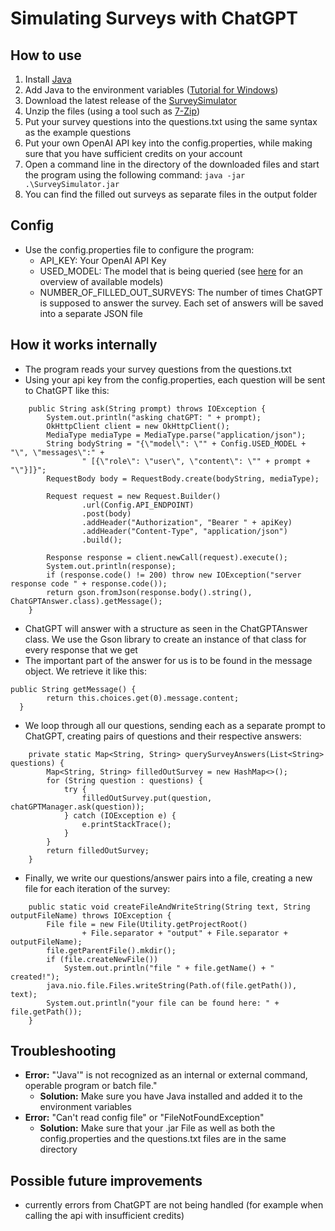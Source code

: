 # Simulating Surveys with ChatGPT
## How to use
1. Install [Java](https://openjdk.org/)
2. Add Java to the environment variables ([Tutorial for Windows](https://www.onlinetutorialspoint.com/java8/java-8-how-to-set-java_home-on-windows10.html))
3. Download the latest release of the [SurveySimulator](https://github.com/ronnyporsch/SurveySimulator/releases/latest)
4. Unzip the files (using a tool such as [7-Zip](https://www.7-zip.org/))
5. Put your survey questions into the questions.txt using the same syntax as the example questions
6. Put your own OpenAI API key into the config.properties, while making sure that you have sufficient credits on your account
7. Open a command line in the directory of the downloaded files and start the program using the following command: ``java -jar .\SurveySimulator.jar``
8. You can find the filled out surveys as separate files in the output folder

## Config
- Use the config.properties file to configure the program:
  - API_KEY: Your OpenAI API Key
  - USED_MODEL: The model that is being queried (see [here](https://platform.openai.com/docs/models) for an overview of available models)
  - NUMBER_OF_FILLED_OUT_SURVEYS: The number of times ChatGPT is supposed to answer the survey. Each set of answers will be saved into a separate JSON file

## How it works internally
- The program reads your survey questions from the questions.txt
- Using your api key from the config.properties, each question will be sent to ChatGPT like this:
```
    public String ask(String prompt) throws IOException {
        System.out.println("asking chatGPT: " + prompt);
        OkHttpClient client = new OkHttpClient();
        MediaType mediaType = MediaType.parse("application/json");
        String bodyString = "{\"model\": \"" + Config.USED_MODEL + "\", \"messages\":" +
                " [{\"role\": \"user\", \"content\": \"" + prompt + "\"}]}";
        RequestBody body = RequestBody.create(bodyString, mediaType);

        Request request = new Request.Builder()
                .url(Config.API_ENDPOINT)
                .post(body)
                .addHeader("Authorization", "Bearer " + apiKey)
                .addHeader("Content-Type", "application/json")
                .build();

        Response response = client.newCall(request).execute();
        System.out.println(response);
        if (response.code() != 200) throw new IOException("server response code " + response.code());
        return gson.fromJson(response.body().string(), ChatGPTAnswer.class).getMessage();
    }
```
- ChatGPT will answer with a structure as seen in the ChatGPTAnswer class. We use the Gson library to create an instance of that class for every response that we get
- The important part of the answer for us is to be found in the message object. We retrieve it like this:
```
public String getMessage() {
        return this.choices.get(0).message.content;
  }
```

- We loop through all our questions, sending each as a separate prompt to ChatGPT, creating pairs of questions and their respective answers:
```
    private static Map<String, String> querySurveyAnswers(List<String> questions) {
        Map<String, String> filledOutSurvey = new HashMap<>();
        for (String question : questions) {
            try {
                filledOutSurvey.put(question, chatGPTManager.ask(question));
            } catch (IOException e) {
                e.printStackTrace();
            }
        }
        return filledOutSurvey;
    }
```
- Finally, we write our questions/answer pairs into a file, creating a new file for each iteration of the survey:
```
    public static void createFileAndWriteString(String text, String outputFileName) throws IOException {
        File file = new File(Utility.getProjectRoot() 
                + File.separator + "output" + File.separator + outputFileName);
        file.getParentFile().mkdir();
        if (file.createNewFile())
            System.out.println("file " + file.getName() + " created!");
        java.nio.file.Files.writeString(Path.of(file.getPath()), text);
        System.out.println("your file can be found here: " + file.getPath());
    }
```

## Troubleshooting
- **Error:** "'Java'" is not recognized as an internal or external command, operable program or batch file."
  - **Solution:** Make sure you have Java installed and added it to the environment variables
- **Error:** "Can't read config file" or "FileNotFoundException"
  - **Solution:** Make sure that your .jar File as well as both the config.properties and the questions.txt files are in the same directory   

## Possible future improvements
- currently errors from ChatGPT are not being handled (for example when calling the api with insufficient credits)